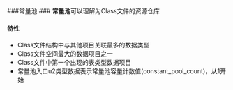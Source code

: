 ###常量池 ###
**常量池**可以理解为Class文件的资源仓库

#### 特性 ####
- Class文件结构中与其他项目关联最多的数据类型
- Class文件空间最大的数据项目之一
- Class文件中第一个出现的表类型数据项目
- 常量池入口u2类型数据表示常量池容量计数值(constant_pool_count)，从1开始